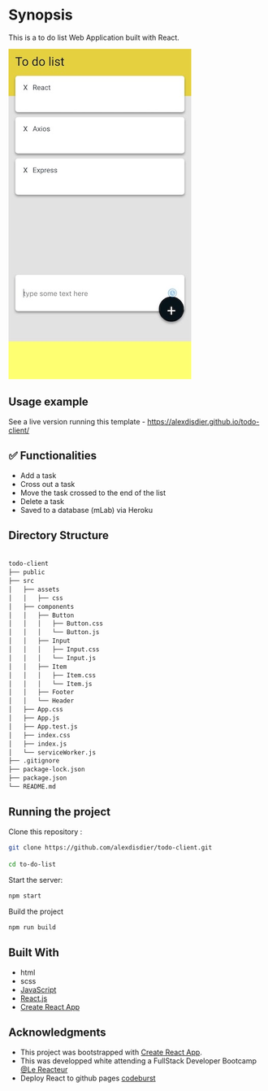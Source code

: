 # Synopsis

This is a to do list Web Application built with React.

![screenshot of the todo client Web App](/screenshot.jpg?raw=true "screenshot of the the todo client Web App")

## Usage example

See a live version running this template - https://alexdisdier.github.io/todo-client/

## ✅ Functionalities

- Add a task
- Cross out a task
- Move the task crossed to the end of the list
- Delete a task
- Saved to a database (mLab) via Heroku

## Directory Structure

```bash

todo-client
├── public
├── src
│   ├── assets
│   │   ├── css
│   ├── components
│   │   ├── Button
│   │   │   ├── Button.css
│   │   │   └── Button.js
│   │   ├── Input
│   │   │   ├── Input.css
│   │   │   └── Input.js
│   │   ├── Item
│   │   │   ├── Item.css
│   │   │   └── Item.js
│   │   ├── Footer
│   │   └── Header
│   ├── App.css
│   ├── App.js
│   ├── App.test.js
│   ├── index.css
│   ├── index.js
│   └── serviceWorker.js
├── .gitignore
├── package-lock.json
├── package.json
└── README.md

```

## Running the project

Clone this repository :

```bash
git clone https://github.com/alexdisdier/todo-client.git

cd to-do-list
```

Start the server:

```bash
npm start
```

Build the project

```bash
npm run build
```

## Built With

- html
- scss
- [JavaScript](https://developer.mozilla.org/bm/docs/Web/JavaScript)
- [React.js](https://reactjs.org/docs/hello-world.html)
- [Create React App](https://facebook.github.io/create-react-app/docs/getting-started)

## Acknowledgments

- This project was bootstrapped with [Create React App](https://github.com/facebook/create-react-app).
- This was developped white attending a FullStack Developer Bootcamp [@Le Reacteur](https://www.lereacteur.io)
- Deploy React to github pages [codeburst](https://codeburst.io/deploy-react-to-github-pages-to-create-an-amazing-website-42d8b09cd4d)
